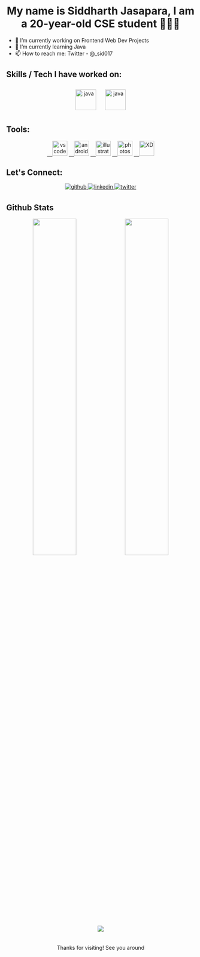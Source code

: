 <h1 align="center"> My name is Siddharth Jasapara, I am a 20-year-old CSE student 👨🏻‍🎓</h1>


- 🔭 I’m currently working on Frontend Web Dev Projects
- 🌱 I’m currently learning Java
- 📫 How to reach me: Twitter - @_sid017

## Skills / Tech I have worked on: 
<div align="center">
<img style="margin: 10px" src="https://2.bp.blogspot.com/-tzm1twY_ENM/XlCRuI0ZkRI/AAAAAAAAOso/BmNOUANXWxwc5vwslNw3WpjrDlgs9PuwQCLcBGAsYHQ/s1600/pasted%2Bimage%2B0.png" alt="java" height="55"/>

<img style="margin: 10px" src="https://upload.wikimedia.org/wikipedia/en/thumb/3/30/Java_programming_language_logo.svg/800px-Java_programming_language_logo.svg.png" alt="java" height="55" />
</div>

## Tools:
<p align="center"> 
<a href="https://code.visualstudio.com/">&emsp;<img src="https://cdn.jsdelivr.net/npm/simple-icons@3.1.0/icons/visualstudiocode.svg" alt="vscode" width="40" height="40"/></a>
<a href="https://developer.android.com/studio?gclid=EAIaIQobChMIyveu0IL29gIVJJlmAh1uwQV6EAAYASAAEgLm5PD_BwE&gclsrc=aw.ds">&emsp;<img src="https://cdn.jsdelivr.net/npm/simple-icons@3.1.0/icons/androidstudio.svg" alt="androidstudio" width="40" height="40"/></a>
<a href="https://www.adobe.com/in/products/illustrator.html?sdid=SBNHMR64&mv=search&ef_id=EAIaIQobChMI0cXv44L29gIViphmAh3d0A74EAAYASAAEgIyj_D_BwE:G:s&s_kwcid=AL!3085!3!248235017690!e!!g!!illustrator!221172068!17525759348&gclid=EAIaIQobChMI0cXv44L29gIViphmAh3d0A74EAAYASAAEgIyj_D_BwE">&emsp;<img src="https://cdn.jsdelivr.net/npm/simple-icons@3.1.0/icons/adobeillustrator.svg" alt="illustrator" width="40" height="40"/></a>
<a href="https://www.adobe.com/in/products/photoshop.html?sdid=4NM897K2&mv=search&ef_id=EAIaIQobChMI4un69IL29gIVs51LBR0DvglTEAAYASAAEgJuoPD_BwE:G:s&s_kwcid=AL!3085!3!585601592766!e!!g!!photoshop!16470706475!133281435039&gclid=EAIaIQobChMI4un69IL29gIVs51LBR0DvglTEAAYASAAEgJuoPD_BwE">&emsp;<img src="https://cdn.jsdelivr.net/npm/simple-icons@3.1.0/icons/adobephotoshop.svg" alt="photoshop" width="40" height="40"/></a>
<a href="https://www.adobe.com/in/products/xd.html">&emsp;<img src="https://cdn.jsdelivr.net/npm/simple-icons@3.1.0/icons/adobexd.svg" alt="XD" width="40" height="40"/></a>
<br>

## Let's Connect:
<div align="center">
<a href="https://github.com/sidjasapara" target="_blank">
<img src=https://img.shields.io/badge/github-%2324292e.svg?&style=for-the-badge&logo=github&logoColor=white alt=github style="margin-bottom: 5px;" />
</a>
<a href="https://www.linkedin.com/in/siddharth-jasapara-65016b205/" target="_blank">
<img src=https://img.shields.io/badge/linkedin-%231E77B5.svg?&style=for-the-badge&logo=linkedin&logoColor=white alt=linkedin style="margin-bottom: 5px;" />
</a>
<a href="https://twitter.com/_sid017" target="_blank">
<img src=https://img.shields.io/badge/twitter-%2300acee.svg?&style=for-the-badge&logo=twitter&logoColor=white alt=twitter style="margin-bottom: 5px;" />
</a>
</div>  

## Github Stats  
<div align="center">
  <img width="48%" src="https://github-readme-stats.vercel.app/api?username=sidjasapara&show_icons=true&theme=tokyonight" />
  <img width="48%" src="https://github-readme-streak-stats.herokuapp.com/?user=sidjasapara&theme=tokyonight" />
</div>

<br/>  

<div align="center">
<img src="https://komarev.com/ghpvc/?username=sidjasapara&&style=flat-square" align="center" />
</div>
<br>
  
<br/>  

<div align="center"> Thanks for visiting! See you around</div>
<br />
